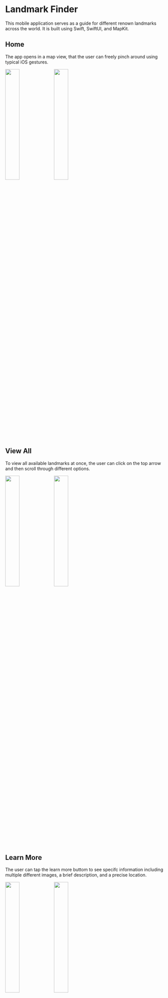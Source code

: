# Landmark Finder
This mobile application serves as a guide for different renown landmarks across the world. It is built using Swift, SwiftUI, and MapKit.

## Home
The app opens in a map view, that the user can freely pinch around using typical iOS gestures. 

<p float="left">
  <img src="https://github.com/anishk22/landmark-finder/assets/92560993/6992c132-480a-4d46-929a-00db5514d5ab)" width=30% height=30%>
  <img src="https://github.com/anishk22/landmark-finder/assets/92560993/ed69d771-809b-4ccb-bc5f-62e5c6195270" width=30% height=30%>
</p>

## View All
To view all available landmarks at once, the user can click on the top arrow and then scroll through different options. 

<p float="left">
  <img src="https://github.com/anishk22/landmark-finder/assets/92560993/9daa4cd3-2616-4391-bbcd-89a32fd9e339" width=30% height=30%>
  <img src="https://github.com/anishk22/landmark-finder/assets/92560993/14533f74-a8fc-458a-8188-a0910578d998" width=30% height=30%>
</p>

## Learn More
The user can tap the learn more buttom to see specifc information including multiple different images, a brief description, and a precise  location. 

<p float="left">
  <img src="https://github.com/anishk22/landmark-finder/assets/92560993/4bef0182-e9db-47c3-82af-53137da419a2" width=30% height=30%>
  <img src="https://github.com/anishk22/landmark-finder/assets/92560993/cb3db6ba-a983-4b85-922f-b6dc29bfa46c" width=30% height=30%>
</p>



